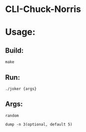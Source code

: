 # CLI-Chuck-Norris

# Usage:
## Build:
    make
## Run:
    ./joker {args}

## Args:
    random

    dump -n 3(optional, default 5)